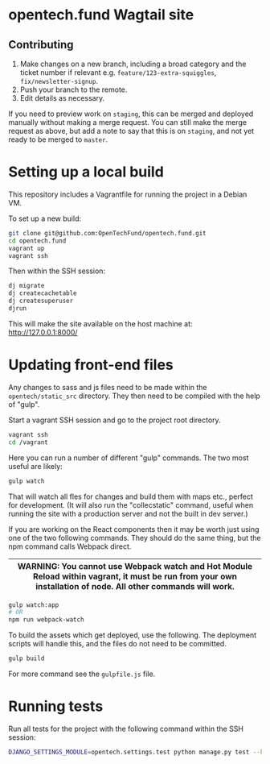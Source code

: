 opentech.fund Wagtail site
==================

## Contributing

1. Make changes on a new branch, including a broad category and the ticket number if relevant e.g. `feature/123-extra-squiggles`, `fix/newsletter-signup`.
1. Push your branch to the remote.
1. Edit details as necessary.

If you need to preview work on `staging`, this can be merged and deployed manually without making a merge request. You can still make the merge request as above, but add a note to say that this is on `staging`, and not yet ready to be merged to `master`.

# Setting up a local build

This repository includes a Vagrantfile for running the project in a Debian VM.

To set up a new build:

``` bash
git clone git@github.com:OpenTechFund/opentech.fund.git
cd opentech.fund
vagrant up
vagrant ssh
```

Then within the SSH session:

``` bash
dj migrate
dj createcachetable
dj createsuperuser
djrun
```

This will make the site available on the host machine at: http://127.0.0.1:8000/

# Updating front-end files

Any changes to sass and js files need to be made within the `opentech/static_src` directory. They then need to be compiled with the  help of "gulp".

Start a vagrant SSH session and go to the project root directory.

``` bash
vagrant ssh
cd /vagrant
```

Here you can run a number of different "gulp" commands. The two most useful are likely:

``` bash
gulp watch
```

That will watch all fles for changes and build them with maps etc., perfect for development. (It will also run the "collecstatic" command, useful when running the site with a production server and not the built in dev server.)

If you are working on the React components then it may be worth just using one of the two following commands. They should do the same thing, but the npm command calls Webpack direct.

| WARNING: You cannot use Webpack watch and Hot Module Reload within vagrant, it must be run from your own installation of node. All other commands will work. |
| --- |

``` bash
gulp watch:app
# OR
npm run webpack-watch
```

To build the assets which get deployed, use the following. The deployment scripts will handle this, and the files do not need to be committed.

``` bash
gulp build
```

For more command see the `gulpfile.js` file.


# Running tests

Run all tests for the project with the following command within the SSH session:

``` bash
DJANGO_SETTINGS_MODULE=opentech.settings.test python manage.py test --keepdb
```
